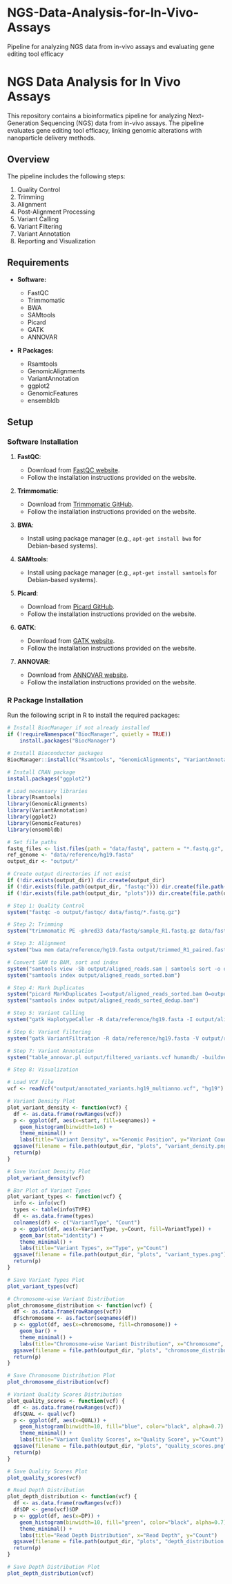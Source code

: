 # NGS-Data-Analysis-for-In-Vivo-Assays
Pipeline for analyzing NGS data from in-vivo assays and evaluating gene editing tool efficacy

# NGS Data Analysis for In Vivo Assays

This repository contains a bioinformatics pipeline for analyzing Next-Generation Sequencing (NGS) data from in-vivo assays. The pipeline evaluates gene editing tool efficacy, linking genomic alterations with nanoparticle delivery methods.

## Overview

The pipeline includes the following steps:
1. Quality Control
2. Trimming
3. Alignment
4. Post-Alignment Processing
5. Variant Calling
6. Variant Filtering
7. Variant Annotation
8. Reporting and Visualization

## Requirements

- **Software:**
  - FastQC
  - Trimmomatic
  - BWA
  - SAMtools
  - Picard
  - GATK
  - ANNOVAR

- **R Packages:**
  - Rsamtools
  - GenomicAlignments
  - VariantAnnotation
  - ggplot2
  - GenomicFeatures
  - ensembldb

## Setup

### Software Installation

1. **FastQC**:
   - Download from [FastQC website](https://www.bioinformatics.babraham.ac.uk/projects/fastqc/).
   - Follow the installation instructions provided on the website.

2. **Trimmomatic**:
   - Download from [Trimmomatic GitHub](http://www.usadellab.org/cms/?page=trimmomatic).
   - Follow the installation instructions provided on the website.

3. **BWA**:
   - Install using package manager (e.g., `apt-get install bwa` for Debian-based systems).

4. **SAMtools**:
   - Install using package manager (e.g., `apt-get install samtools` for Debian-based systems).

5. **Picard**:
   - Download from [Picard GitHub](https://broadinstitute.github.io/picard/).
   - Follow the installation instructions provided on the website.

6. **GATK**:
   - Download from [GATK website](https://gatk.broadinstitute.org/).
   - Follow the installation instructions provided on the website.

7. **ANNOVAR**:
   - Download from [ANNOVAR website](https://annovar.openbioinformatics.org/en/latest/).
   - Follow the installation instructions provided on the website.

### R Package Installation

Run the following script in R to install the required packages:

```r
# Install BiocManager if not already installed
if (!requireNamespace("BiocManager", quietly = TRUE))
    install.packages("BiocManager")

# Install Bioconductor packages
BiocManager::install(c("Rsamtools", "GenomicAlignments", "VariantAnnotation", "GenomicFeatures", "ensembldb"))

# Install CRAN package
install.packages("ggplot2")

# Load necessary libraries
library(Rsamtools)
library(GenomicAlignments)
library(VariantAnnotation)
library(ggplot2)
library(GenomicFeatures)
library(ensembldb)

# Set file paths
fastq_files <- list.files(path = "data/fastq", pattern = "*.fastq.gz", full.names = TRUE)
ref_genome <- "data/reference/hg19.fasta"
output_dir <- "output/"

# Create output directories if not exist
if (!dir.exists(output_dir)) dir.create(output_dir)
if (!dir.exists(file.path(output_dir, "fastqc"))) dir.create(file.path(output_dir, "fastqc"))
if (!dir.exists(file.path(output_dir, "plots"))) dir.create(file.path(output_dir, "plots"))

# Step 1: Quality Control
system("fastqc -o output/fastqc/ data/fastq/*.fastq.gz")

# Step 2: Trimming
system("trimmomatic PE -phred33 data/fastq/sample_R1.fastq.gz data/fastq/sample_R2.fastq.gz output/trimmed_R1_paired.fastq.gz output/trimmed_R1_unpaired.fastq.gz output/trimmed_R2_paired.fastq.gz output/trimmed_R2_unpaired.fastq.gz ILLUMINACLIP:TruSeq3-PE.fa:2:30:10 SLIDINGWINDOW:4:20 MINLEN:36")

# Step 3: Alignment
system("bwa mem data/reference/hg19.fasta output/trimmed_R1_paired.fastq.gz output/trimmed_R2_paired.fastq.gz > output/aligned_reads.sam")

# Convert SAM to BAM, sort and index
system("samtools view -Sb output/aligned_reads.sam | samtools sort -o output/aligned_reads_sorted.bam")
system("samtools index output/aligned_reads_sorted.bam")

# Step 4: Mark Duplicates
system("picard MarkDuplicates I=output/aligned_reads_sorted.bam O=output/aligned_reads_sorted_dedup.bam M=output/markdup_metrics.txt")
system("samtools index output/aligned_reads_sorted_dedup.bam")

# Step 5: Variant Calling
system("gatk HaplotypeCaller -R data/reference/hg19.fasta -I output/aligned_reads_sorted_dedup.bam -O output/raw_variants.vcf")

# Step 6: Variant Filtering
system("gatk VariantFiltration -R data/reference/hg19.fasta -V output/raw_variants.vcf -O output/filtered_variants.vcf --filter-expression \"QD < 2.0 || FS > 60.0 || MQ < 40.0\" --filter-name \"my_snp_filter\"")

# Step 7: Variant Annotation
system("table_annovar.pl output/filtered_variants.vcf humandb/ -buildver hg19 -out output/annotated_variants -remove -protocol refGene,cytoBand,exac03,avsnp150 -operation g,r,f,f -nastring .")

# Step 8: Visualization

# Load VCF file
vcf <- readVcf("output/annotated_variants.hg19_multianno.vcf", "hg19")

# Variant Density Plot
plot_variant_density <- function(vcf) {
  df <- as.data.frame(rowRanges(vcf))
  p <- ggplot(df, aes(x=start, fill=seqnames)) +
    geom_histogram(binwidth=1e6) +
    theme_minimal() +
    labs(title="Variant Density", x="Genomic Position", y="Variant Count")
  ggsave(filename = file.path(output_dir, "plots", "variant_density.png"), plot = p)
  return(p)
}

# Save Variant Density Plot
plot_variant_density(vcf)

# Bar Plot of Variant Types
plot_variant_types <- function(vcf) {
  info <- info(vcf)
  types <- table(info$TYPE)
  df <- as.data.frame(types)
  colnames(df) <- c("VariantType", "Count")
  p <- ggplot(df, aes(x=VariantType, y=Count, fill=VariantType)) +
    geom_bar(stat="identity") +
    theme_minimal() +
    labs(title="Variant Types", x="Type", y="Count")
  ggsave(filename = file.path(output_dir, "plots", "variant_types.png"), plot = p)
  return(p)
}

# Save Variant Types Plot
plot_variant_types(vcf)

# Chromosome-wise Variant Distribution
plot_chromosome_distribution <- function(vcf) {
  df <- as.data.frame(rowRanges(vcf))
  df$chromosome <- as.factor(seqnames(df))
  p <- ggplot(df, aes(x=chromosome, fill=chromosome)) +
    geom_bar() +
    theme_minimal() +
    labs(title="Chromosome-wise Variant Distribution", x="Chromosome", y="Variant Count")
  ggsave(filename = file.path(output_dir, "plots", "chromosome_distribution.png"), plot = p)
  return(p)
}

# Save Chromosome Distribution Plot
plot_chromosome_distribution(vcf)

# Variant Quality Scores Distribution
plot_quality_scores <- function(vcf) {
  df <- as.data.frame(rowRanges(vcf))
  df$QUAL <- qual(vcf)
  p <- ggplot(df, aes(x=QUAL)) +
    geom_histogram(binwidth=10, fill="blue", color="black", alpha=0.7) +
    theme_minimal() +
    labs(title="Variant Quality Scores", x="Quality Score", y="Count")
  ggsave(filename = file.path(output_dir, "plots", "quality_scores.png"), plot = p)
  return(p)
}

# Save Quality Scores Plot
plot_quality_scores(vcf)

# Read Depth Distribution
plot_depth_distribution <- function(vcf) {
  df <- as.data.frame(rowRanges(vcf))
  df$DP <- geno(vcf)$DP
  p <- ggplot(df, aes(x=DP)) +
    geom_histogram(binwidth=10, fill="green", color="black", alpha=0.7) +
    theme_minimal() +
    labs(title="Read Depth Distribution", x="Read Depth", y="Count")
  ggsave(filename = file.path(output_dir, "plots", "depth_distribution.png"), plot = p)
  return(p)
}

# Save Depth Distribution Plot
plot_depth_distribution(vcf)



